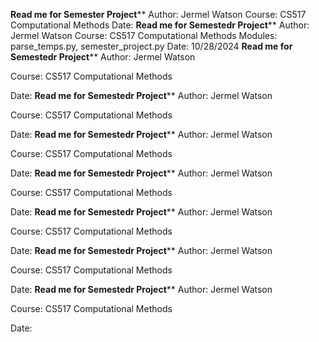 ************Read me for Semester Project**************
Author: Jermel Watson
Course: CS517 Computational Methods
Date:
************Read me for Semestedr Project**************
Author: Jermel Watson
Course: CS517 Computational Methods
Modules: parse_temps.py, semester_project.py
Date: 10/28/2024
************Read me for Semestedr Project**************
Author: Jermel Watson

Course: CS517 Computational Methods

Date:
************Read me for Semestedr Project**************
Author: Jermel Watson

Course: CS517 Computational Methods

Date:
************Read me for Semestedr Project**************
Author: Jermel Watson

Course: CS517 Computational Methods

Date:
************Read me for Semestedr Project**************
Author: Jermel Watson

Course: CS517 Computational Methods

Date:
************Read me for Semestedr Project**************
Author: Jermel Watson

Course: CS517 Computational Methods

Date:
************Read me for Semestedr Project**************
Author: Jermel Watson

Course: CS517 Computational Methods

Date:
************Read me for Semestedr Project**************
Author: Jermel Watson

Course: CS517 Computational Methods

Date:

